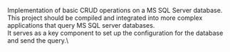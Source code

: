 Implementation of basic CRUD operations on a MS SQL Server database.\
This project should be compiled and integrated into more complex applications that query MS SQL server databases.\
It serves as a key component to set up the configuration for the database and send the query.\
